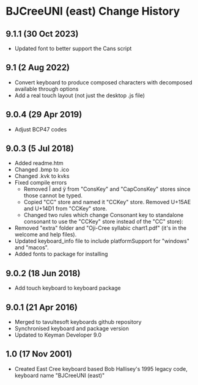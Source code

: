 BJCreeUNI (east) Change History
=======================

9.1.1 (30 Oct 2023)
-------------------
* Updated font to better support the Cans script

9.1 (2 Aug 2022)
-------------------
* Convert keyboard to produce composed characters with decomposed available through options
* Add a real touch layout (not just the desktop .js file)

9.0.4 (29 Apr 2019)
-------------------
* Adjust BCP47 codes

9.0.3 (5 Jul 2018)
-------------------

* Added readme.htm
* Changed .bmp to .ico
* Changed .kvk to kvks
* Fixed compile errors
  * Removed Î and ÿ from "ConsKey" and "CapConsKey" stores since those cannot be typed.
  * Copied "CC" store and named it "CCKey" store. Removed U+15AE and U+14D1 from "CCKey" store.
  * Changed two rules which change Consonant key to standalone consonant to use the "CCKey" store instead of the "CC" store):
* Removed "extra" folder and "Oji-Cree syllabic chart1.pdf" (it's in the welcome and help files).
* Updated keyboard_info file to include platformSupport for "windows" and "macos".
* Added fonts to package for installing

9.0.2 (18 Jun 2018)
-------------------

* Add touch keyboard to keyboard package

9.0.1 (21 Apr 2016)
-------------------

* Merged to tavultesoft keyboards github repository
* Synchronised keyboard and package version
* Updated to Keyman Developer 9.0

1.0 (17 Nov 2001)
-----------------

* Created East Cree keyboard based Bob Hallisey's 1995 legacy code, keyboard name "BJCreeUNI (east)"
